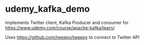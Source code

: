 # udemy_kafka_demo
Implements Twitter client, Kafka Producer and consumer for https://www.udemy.com/course/apache-kafka/learn/

Uses https://github.com/tweepy/tweepy to connect to Twitter API 
